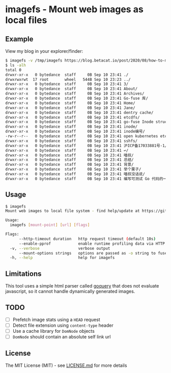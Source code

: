 # imagefs - Mount web images as local files

## Example

View my blog in your explorer/finder:

```bash
$ imagefs -v /tmp/imagefs https://blog.betacat.io/post/2020/08/how-to-mount-etcd-as-a-filesystem/
$ ls -alh
total 0
drwxr-xr-x   0 bytedance  staff     0B Sep 10 23:41 ./
drwxrwxrwt  17 root       wheel   544B Sep 10 23:23 ../
drwxr-xr-x   0 bytedance  staff     0B Sep 10 23:41 3/
drwxr-xr-x   0 bytedance  staff     0B Sep 10 23:41 About/
drwxr-xr-x   0 bytedance  staff     0B Sep 10 23:41 Archives/
drwxr-xr-x   0 bytedance  staff     0B Sep 10 23:41 Go-fuse 库/
drwxr-xr-x   0 bytedance  staff     0B Sep 10 23:41 Home/
drwxr-xr-x   0 bytedance  staff     0B Sep 10 23:41 Jane/
drwxr-xr-x   0 bytedance  staff     0B Sep 10 23:41 dentry cache/
drwxr-xr-x   0 bytedance  staff     0B Sep 10 23:41 etcdfs/
drwxr-xr-x   0 bytedance  staff     0B Sep 10 23:41 go-fuse Inode structure/
drwxr-xr-x   0 bytedance  staff     0B Sep 10 23:41 inode/
drwxr-xr-x   0 bytedance  staff     0B Sep 10 23:41 inode编号/
-rw-r--r--   0 bytedance  staff     0B Sep 10 23:41 open kubernetes etcd in vscode.png
drwxr-xr-x   0 bytedance  staff     0B Sep 10 23:41 sshfs/
drwxr-xr-x   0 bytedance  staff     0B Sep 10 23:41 沪ICP备17033881号-1/
drwxr-xr-x   0 bytedance  staff     0B Sep 10 23:41 ↩︎/
drwxr-xr-x   0 bytedance  staff     0B Sep 10 23:41 喵叔/
drwxr-xr-x   0 bytedance  staff     0B Sep 10 23:41 总结/
drwxr-xr-x   0 bytedance  staff     0B Sep 10 23:41 背景/
drwxr-xr-x   0 bytedance  staff     0B Sep 10 23:41 举个栗子/
drwxr-xr-x   0 bytedance  staff     0B Sep 10 23:41 喵叔没话说/
drwxr-xr-x   0 bytedance  staff     0B Sep 10 23:41 编写可测试 Go 代码的一种模式?            下一篇/
```

## Usage

```bash
$ imagefs
Mount web images to local file system - find help/update at https://github.com/polyrabbit/web-image-fs

Usage:
  imagefs [mount-point] [url] [flags]

Flags:
      --http-timeout duration   http request timeout (default 10s)
      --enable-pprof            enable runtime profiling data via HTTP server. Address is at "http://localhost:9327/debug/pprof"
  -v, --verbose                 verbose output
      --mount-options strings   options are passed as -o string to fusermount (default [nonempty])
  -h, --help                    help for imagefs
```

## Limitations

This tool uses a simple html parser called [goquery](https://github.com/PuerkitoBio/goquery) that does not evaluate javascript, so it cannot handle dynamically generated images.

## TODO

- [ ] Prefetch image stats using a `HEAD` request
- [ ] Detect file extension using `content-type` header
- [ ] Use a cache library for `DomNode` objects
- [ ] `DomNode` should contain an absolute self link url

## License

The MIT License (MIT) - see [LICENSE.md](https://github.com/polyrabbit/web-image-fs/blob/master/LICENSE) for more details
